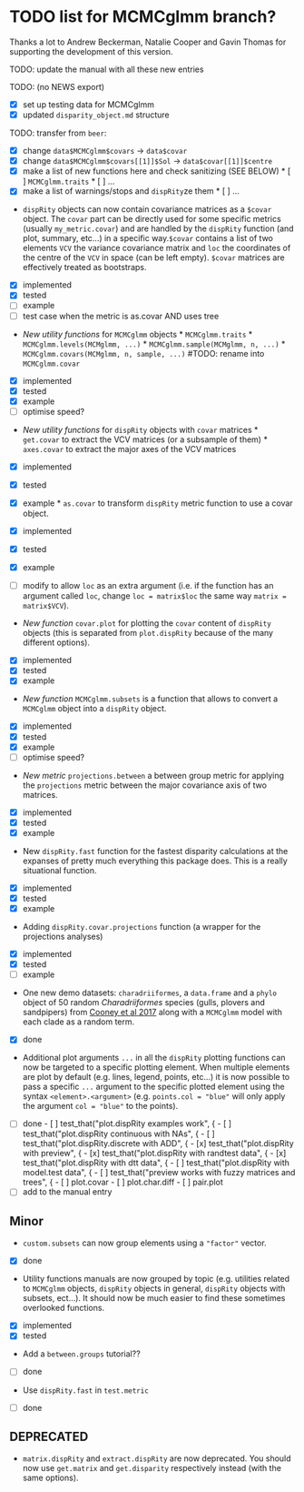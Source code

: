 # TODO list for MCMCglmm branch?

Thanks a lot to Andrew Beckerman, Natalie Cooper and Gavin Thomas for supporting the development of this version.


TODO: update the manual with all these new entries

TODO: (no NEWS export)
- [x] set up testing data for MCMCglmm
- [x] updated `disparity_object.md` structure

TODO: transfer from `beer`:
 - [x] change `data$MCMCglmm$covars` -> `data$covar`
 - [x] change `data$MCMCglmm$covars[[1]]$Sol` -> `data$covar[[1]]$centre`
 - [x] make a list of new functions here and check sanitizing (SEE BELOW)
       * [ ] `MCMCglmm.traits`
       * [ ] ...
 - [x] make a list of warnings/stops and `dispRity`ze them
       * [ ] ...

 * `dispRity` objects can now contain covariance matrices as a `$covar` object. The `covar` part can be directly used for some specific metrics (usually `my_metric.covar`) and are handled by the `dispRity` function (and plot, summary, etc...) in a specific way.`$covar` contains a list of two elements `VCV` the variance covariance matrix and `loc` the coordinates of the centre of the `VCV` in space (can be left empty). `$covar` matrices are effectively treated as bootstraps.
 - [x] implemented
 - [x] tested
 - [ ] example
 - [ ] test case when the metric is as.covar AND uses tree

<!--  * `make.dispRity` now has a `covar` argument.
 - [ ] implemented
 - [ ] tested
 - [ ] example

 * `custom.subsets` now has a `covar` argument.
 - [ ] implemented
 - [ ] tested
 - [ ] example -->

 * *New utility functions* for `MCMCglmm` objects
        * `MCMCglmm.traits`
        * `MCMCglmm.levels(MCMglmm, ...)`
        * `MCMCglmm.sample(MCMglmm, n, ...)`
        * `MCMCglmm.covars(MCMglmm, n, sample, ...)` #TODO: rename into `MCMCglmm.covar`
 - [x] implemented
 - [x] tested
 - [x] example
 - [ ] optimise speed?

 * *New utility functions* for `dispRity` objects with `covar` matrices
        * `get.covar` to extract the VCV matrices (or a subsample of them)
        * `axes.covar` to extract the major axes of the VCV matrices
 - [x] implemented
 - [x] tested
 - [x] example
        * `as.covar` to transform `dispRity` metric function to use a covar object.
 - [x] implemented
 - [x] tested
 - [x] example
 - [ ] modify to allow `loc` as an extra argument (i.e. if the function has an argument called `loc`, change `loc = matrix$loc` the same way `matrix = matrix$VCV`).


 * *New function* `covar.plot` for plotting the `covar` content of `dispRity` objects (this is separated from `plot.dispRity` because of the many different options).
 - [x] implemented
 - [x] tested
 - [x] example

 * *New function* `MCMCglmm.subsets` is a function that allows to convert a `MCMCglmm` object into a `dispRity` object.
 - [x] implemented
 - [x] tested
 - [x] example
 - [ ] optimise speed?

 * *New metric* `projections.between` a between group metric for applying the `projections` metric between the major covariance axis of two matrices.
 - [x] implemented
 - [x] tested
 - [x] example

 * New `dispRity.fast` function for the fastest disparity calculations at the expanses of pretty much everything this package does. This is a really situational function.
 - [x] implemented
 - [x] tested
 - [x] example

 * Adding `dispRity.covar.projections` function (a wrapper for the projections analyses)
 - [x] implemented
 - [x] tested
 - [ ] example

 * One new demo datasets: `charadriiformes`, a `data.frame` and a `phylo` object of 50 random _Charadriiformes_ species (gulls, plovers and sandpipers) from [Cooney et al 2017](https://www.nature.com/articles/d41586-021-02480-z) along with a `MCMCglmm` model with each clade as a random term.
 - [x] done

 * Additional plot arguments `...` in all the `dispRity` plotting functions can now be targeted to a specific plotting element. When multiple elements are plot by default (e.g. lines, legend, points, etc...) it is now possible to pass a specific `...` argument to the specific plotted element using the syntax `<element>.<argument>` (e.g. `points.col = "blue"` will only apply the argument `col = "blue"` to the points).
 - [ ] done
       - [ ] test_that("plot.dispRity examples work", {
       - [ ] test_that("plot.dispRity continuous with NAs", {
       - [ ] test_that("plot.dispRity.discrete with ADD", {
       - [x] test_that("plot.dispRity with preview", {
       - [x] test_that("plot.dispRity with randtest data", {
       - [x] test_that("plot.dispRity with dtt data", {
       - [ ] test_that("plot.dispRity with model.test data", {
       - [ ] test_that("preview works with fuzzy matrices and trees", {
       - [ ] plot.covar
       - [ ] plot.char.diff
       - [ ] pair.plot
 - [ ] add to the manual entry

## Minor

 * `custom.subsets` can now group elements using a `"factor"` vector.
 - [x] done

 * Utility functions manuals are now grouped by topic (e.g. utilities related to `MCMCglmm` objects, `dispRity` objects in general, `dispRity` objects with subsets, ect...). It should now be much easier to find these sometimes overlooked functions.
 - [x] implemented
 - [x] tested

 * Add a `between.groups` tutorial??
 - [ ] done

 * Use `dispRity.fast` in `test.metric`
 - [ ] done

## DEPRECATED
 
 * `matrix.dispRity` and `extract.dispRity` are now deprecated. You should now use `get.matrix` and `get.disparity` respectively instead (with the same options).